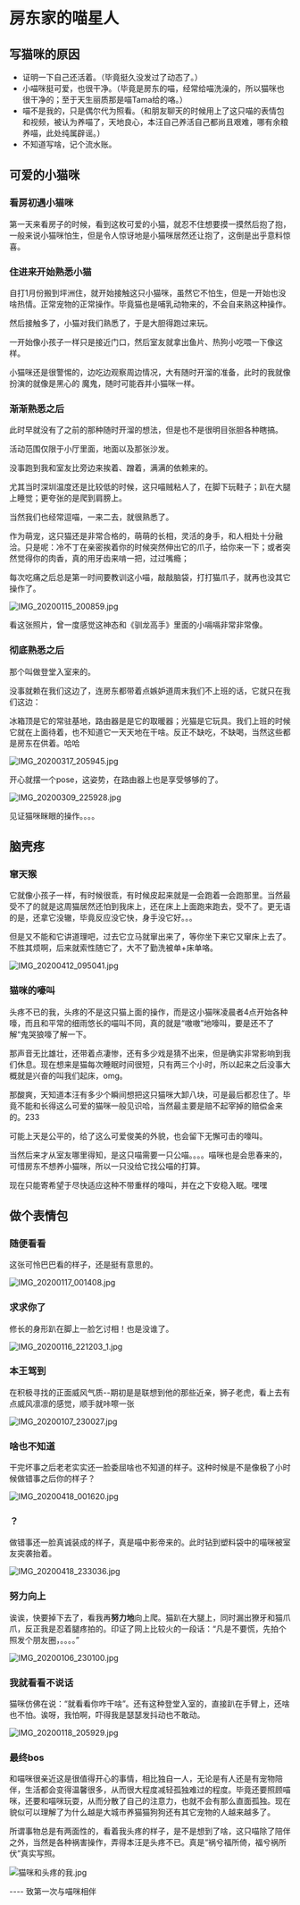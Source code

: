 # 房东家的喵星人

## 写猫咪的原因

* 证明一下自己还活着。（毕竟挺久没发过了动态了。）
* 小喵咪挺可爱，也很干净。（毕竟是房东的喵，经常给喵洗澡的，所以猫咪也很干净的；至于天生丽质那是喵Tama给的咯。）
* 喵不是我的，只是偶尔代为照看。（和朋友聊天的时候用上了这只喵的表情包和视频，被认为养喵了，天地良心，本汪自己养活自己都尚且艰难，哪有余粮养喵，此处纯属辟谣。）
* 不知道写啥，记个流水账。

## 可爱的小猫咪

### 看房初遇小猫咪

第一天来看房子的时候，看到这枚可爱的小猫，就忍不住想要摸一摸然后抱了抱，一般来说小猫咪怕生，但是令人惊讶地是小猫咪居然还让抱了，这倒是出乎意料惊喜。

### 住进来开始熟悉小猫

自打1月份搬到坪洲住，就开始接触这只小猫咪，虽然它不怕生，但是一开始也没啥热情。正常宠物的正常操作。毕竟猫也是哺乳动物来的，不会自来熟这种操作。

然后接触多了，小猫对我们熟悉了，于是大胆得跑过来玩。

一开始像小孩子一样只是接近门口，然后室友就拿出鱼片、热狗小吃喂一下像这样。

小猫咪还是很警惕的，边吃边观察周边情况，大有随时开溜的准备，此时的我就像扮演的就像是黑心的 魔鬼，随时可能吞并小猫咪一样。

### 渐渐熟悉之后

此时早就没有了之前的那种随时开溜的想法，但是也不是很明目张胆各种瞎搞。

活动范围仅限于小厅里面，地面以及那张沙发。

没事跑到我和室友比旁边来挨着、蹭着，满满的依赖来的。

尤其当时深圳温度还是比较低的时候，这只喵贼粘人了，在脚下玩鞋子；趴在大腿上睡觉；更夸张的是爬到肩膀上。

当然我们也经常逗喵，一来二去，就很熟悉了。

作为萌宠，这只猫还是非常合格的，萌萌的长相，灵活的身手，和人相处十分融洽。只是呢：冷不丁在亲密挨着你的时候突然伸出它的爪子，给你来一下；或者突然觉得你的肉香，真的用牙齿来啃一把，过过嘴瘾；

每次吃痛之后总是第一时间要教训这小喵，敲敲脑袋，打打猫爪子，就再也没其它操作了。

![IMG_20200115_200859.jpg](https://upload-images.jianshu.io/upload_images/1215232-8282fa4f57c736ff.jpg?imageMogr2/auto-orient/strip%7CimageView2/2/w/1240)

看这张照片，曾一度感觉这神态和《驯龙高手》里面的小嗝嗝非常非常像。

### 彻底熟悉之后

那个叫做登堂入室来的。

没事就赖在我们这边了，连房东都带着点嫉妒道周末我们不上班的话，它就只在我们这边：

冰箱顶是它的常驻基地，路由器是是它的取暖器；光猫是它玩具。我们上班的时候它就在上面待着，也不知道它一天天地在干啥。反正不缺吃，不缺喝，当然这些都是房东在供着。哈哈

![IMG_20200317_205945.jpg](https://upload-images.jianshu.io/upload_images/1215232-f4097ecb297772b4.jpg?imageMogr2/auto-orient/strip%7CimageView2/2/w/1240)

开心就摆一个pose，这姿势，在路由器上也是享受够够的了。

![IMG_20200309_225928.jpg](https://upload-images.jianshu.io/upload_images/1215232-3e7e0f3ed3cf3530.jpg?imageMogr2/auto-orient/strip%7CimageView2/2/w/1240)

见证猫咪眯眼的操作。。。。

## 脑壳疼

### 窜天猴

它就像小孩子一样，有时候很乖，有时候皮起来就是一会跑着一会跑那里。当然最受不了的就是这周猫居然还怕到我床上，还在床上上面跑来跑去，受不了。更无语的是，还拿它没辙，毕竟反应没它快，身手没它好。。。

但是又不能和它讲道理吧，过去它立马就窜出来了，等你坐下来它又窜床上去了。不胜其烦啊，后来就索性随它了，大不了勤洗被单+床单咯。

![IMG_20200412_095041.jpg](https://upload-images.jianshu.io/upload_images/1215232-66ac71dc7225cd46.jpg?imageMogr2/auto-orient/strip%7CimageView2/2/w/1240)

### 猫咪的嚎叫

头疼不已的我，头疼的不是这只猫上面的操作，而是这小猫咪凌晨者4点开始各种嚎，而且和平常的细雨悠长的喵叫不同，真的就是“嗷嗷”地嚎叫，要是还不了解“鬼哭狼嚎了解一下。

那声音无比雄壮，还带着点凄惨，还有多少戏是猜不出来，但是确实非常影响到我们休息。现在想来是猫每次睡眠时间很短，只有两三个小时，所以起来之后没事大概就是兴奋的叫我们起床，omg。

那酸爽，天知道本汪有多少个瞬间想把这只猫咪大卸八块，可是最后都忍住了。毕竟不能和长得这么可爱的猫咪一般见识哈，当然最主要是赔不起宰掉的赔偿金来的。233

可能上天是公平的，给了这么可爱俊美的外貌，也会留下无懈可击的嚎叫。

当然后来才从室友哪里得知，是这只喵需要一只公喵。。。。喵咪也是会思春来的，可惜房东不想养小猫咪，所以一只没给它找公喵的打算。

现在只能寄希望于尽快适应这种不带重样的嚎叫，并在之下安稳入眠。嘿嘿

## 做个表情包

### 随便看看

这张可怜巴巴看的样子，还是挺有意思的。

![IMG_20200117_001408.jpg](https://upload-images.jianshu.io/upload_images/1215232-4659e10103975d50.jpg?imageMogr2/auto-orient/strip%7CimageView2/2/w/1240)

### 求求你了

修长的身形趴在脚上一脸乞讨相！也是没谁了。

![IMG_20200116_221203_1.jpg](https://upload-images.jianshu.io/upload_images/1215232-dc473f33dcac3126.jpg?imageMogr2/auto-orient/strip%7CimageView2/2/w/1240)

### 本王驾到

在积极寻找的正面威风气质--期初是是联想到他的那些近亲，狮子老虎，看上去有点威风凛凛的感觉，顺手就咔嚓一张

![IMG_20200107_230027.jpg](https://upload-images.jianshu.io/upload_images/1215232-090ce016d9592159.jpg?imageMogr2/auto-orient/strip%7CimageView2/2/w/1240)

### 啥也不知道

干完坏事之后老老实实还一脸委屈啥也不知道的样子。这种时候是不是像极了小时候做错事之后你的样子？

![IMG_20200418_001620.jpg](https://upload-images.jianshu.io/upload_images/1215232-e7b91e08e967bf8a.jpg?imageMogr2/auto-orient/strip%7CimageView2/2/w/1240)

### ？

做错事还一脸真诚装成的样子，真是喵中影帝来的。此时钻到塑料袋中的喵咪被室友突袭抬着。

![IMG_20200418_233036.jpg](https://upload-images.jianshu.io/upload_images/1215232-63bc71a9125eaa3f.jpg?imageMogr2/auto-orient/strip%7CimageView2/2/w/1240)

### 努力向上

诶诶，快要掉下去了，看我再**努力地**向上爬。猫趴在大腿上，同时漏出獠牙和猫爪爪，反正我是忍着腿疼拍的。印证了网上比较火的一段话：“凡是不要慌，先拍个照发个朋友圈，。。。。”

![IMG_20200106_230100.jpg](https://upload-images.jianshu.io/upload_images/1215232-10de9c76e3288976.jpg?imageMogr2/auto-orient/strip%7CimageView2/2/w/1240)

### 我就看看不说话

猫咪仿佛在说：“就看看你咋干啥”。还有这种登堂入室的，直接趴在手臂上，还啥也不怕。诶呀，我怕啊，吓得我是瑟瑟发抖动也不敢动。 

![IMG_20200118_205929.jpg](https://upload-images.jianshu.io/upload_images/1215232-2966ec731ee984a5.jpg?imageMogr2/auto-orient/strip%7CimageView2/2/w/1240)



### 最终bos

和喵咪很亲近这是很值得开心的事情，相比独自一人，无论是有人还是有宠物陪伴，生活都会变得温馨很多，从而很大程度减轻孤独难过的程度。毕竟还要照顾喵咪，还要和喵咪玩耍，从而分散了自己的注意力，也就不会有那么直面孤独。现在貌似可以理解了为什么越是大城市养猫猫狗狗还有其它宠物的人越来越多了。

所谓事物总是有两面性的，看着我头疼的样子，是不是想到了啥，这只喵除了陪伴之外，当然是各种祸害操作，弄得本汪是头疼不已。真是“祸兮福所倚，福兮祸所伏”真实写照。

![猫咪和头疼的我.jpg](https://upload-images.jianshu.io/upload_images/1215232-c0dfb0ec8c522b36.jpg?imageMogr2/auto-orient/strip%7CimageView2/2/w/1240)





---- 致第一次与喵咪相伴




